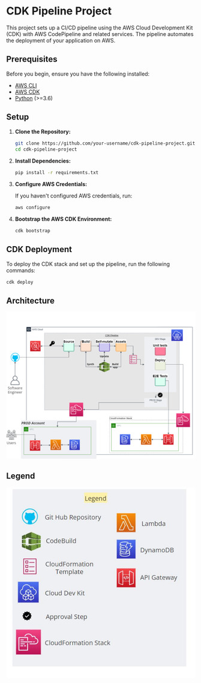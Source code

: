 # CDK Pipeline Project

This project sets up a CI/CD pipeline using the AWS Cloud Development Kit (CDK) with AWS CodePipeline and related services. The pipeline automates the deployment of your application on AWS.

## Prerequisites

Before you begin, ensure you have the following installed:

- [AWS CLI](https://aws.amazon.com/cli/)
- [AWS CDK](https://aws.amazon.com/cdk/)
- [Python](https://www.python.org/) (>=3.6)

## Setup

1. **Clone the Repository:**

    ```bash
    git clone https://github.com/your-username/cdk-pipeline-project.git
    cd cdk-pipeline-project
    ```

2. **Install Dependencies:**

    ```bash
    pip install -r requirements.txt
    ```

3. **Configure AWS Credentials:**

    If you haven't configured AWS credentials, run:

    ```bash
    aws configure
    ```

4. **Bootstrap the AWS CDK Environment:**

    ```bash
    cdk bootstrap
    ```

## CDK Deployment

To deploy the CDK stack and set up the pipeline, run the following commands:

```bash
cdk deploy
```

## Architecture

![alt text](AWS_cdk_pipeline_architecture.png)


## Legend

![alt text](AWS_architecture_legend.JPG)


